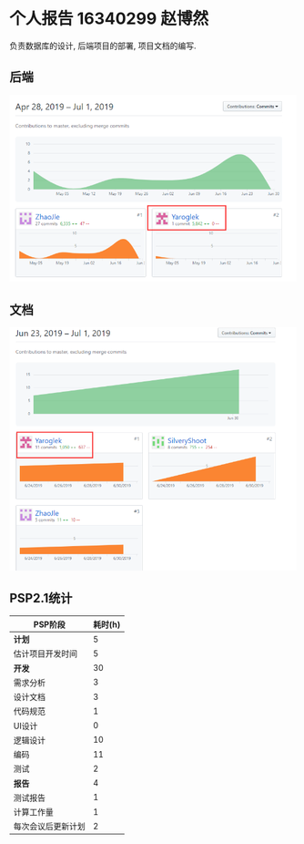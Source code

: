 # 个人报告 16340299 赵博然
负责数据库的设计, 后端项目的部署, 项目文档的编写.

## 后端

![](../image/X5-16340299.1.png)

## 文档

![](../image/X5-16340299.2.png)

## PSP2.1统计
| PSP阶段 | 耗时(h) |
|-|-|
| **计划** | 5 |
| 估计项目开发时间 | 5 |
| **开发** | 30 |
| 需求分析 | 3 |
| 设计文档 | 3 |
| 代码规范 | 1 |
| UI设计 | 0 |
| 逻辑设计 | 10 |
| 编码 | 11 |
| 测试 | 2 |
| **报告** | 4 |
| 测试报告 | 1 |
| 计算工作量 | 1 |
| 每次会议后更新计划 | 2 |
